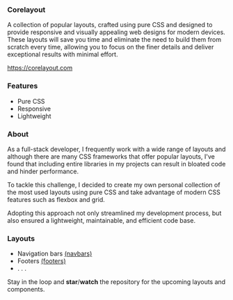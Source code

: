 ### Corelayout

A collection of popular layouts, crafted using pure CSS and designed to provide responsive and visually appealing web designs for modern devices. These layouts will save you time and eliminate the need to build them from scratch every time, allowing you to focus on the finer details and deliver exceptional results with minimal effort.

https://corelayout.com

### Features

- Pure CSS
- Responsive
- Lightweight

### About

As a full-stack developer, I frequently work with a wide range of layouts and although there are many CSS frameworks that offer popular layouts, I've found that including entire libraries in my projects can result in bloated code and hinder performance.

To tackle this challenge, I decided to create my own personal collection of the most used layouts using pure CSS and take advantage of modern CSS features such as flexbox and grid.

Adopting this approach not only streamlined my development process, but also ensured a lightweight, maintainable, and efficient code base.

### Layouts

- Navigation bars [(navbars)](https://github.com/DisclosedCode/corelayout.com/tree/main/navbars)
- Footers [(footers)](https://github.com/DisclosedCode/corelayout.com/tree/main/footers)
- . . .

Stay in the loop and **star**/**watch** the repository for the upcoming layouts and components.
